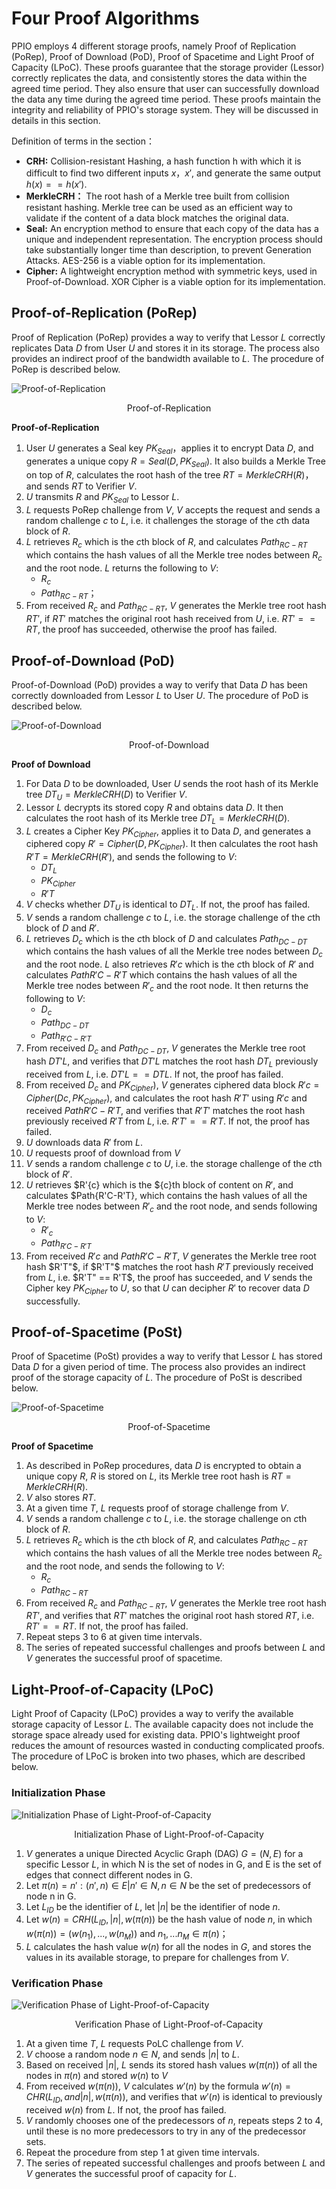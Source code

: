 # Four Proof Algorithms

PPIO employs 4 different storage proofs, namely Proof of Replication (PoRep), Proof of Download (PoD), Proof of Spacetime and Light Proof of Capacity (LPoC). These proofs guarantee that the storage provider (Lessor) correctly replicates the data, and consistently stores the data within the agreed time period. They also ensure that user can successfully download the data any time during the agreed time period. These proofs maintain the integrity and reliability of PPIO's storage system. They will be discussed in details in this section.

Definition of terms in the section：
- **CRH:** Collision-resistant Hashing, a hash function h with which it is difficult to find two different inputs $x$，$x'$, and generate the same output $h(x) == h(x')$.
- **MerkleCRH：** The root hash of a Merkle tree built from collision resistant hashing. Merkle tree can be used as an efficient way to validate if the content of a data block matches the original data.
- **Seal:** An encryption method to ensure that each copy of the data has a unique and independent representation. The encryption process should take substantially longer time than description, to prevent Generation Attacks. AES-256 is a viable option for its implementation.
- **Cipher:** A lightweight encryption method with symmetric keys, used in Proof-of-Download. XOR Cipher is a viable option for its implementation.

## Proof-of-Replication (PoRep)
Proof of Replication (PoRep) provides a way to verify that Lessor $L$ correctly replicates Data $D$ from User $U$ and stores it in its storage. The process also provides an indirect proof of the bandwidth available to $L$. The procedure of PoRep is described below.

![Proof-of-Replication](../images/guide/PoRep.png)
<p style="font-size:14px; text-align:center;">Proof-of-Replication</p>

**Proof-of-Replication**
1. User $U$ generates a Seal key $PK_{Seal}$，applies it to encrypt Data $D$, and generates a unique copy $R=Seal(D, PK_{Seal})$. It also builds a Merkle Tree on top of $R$, calculates the root hash of the tree $RT=MerkleCRH(R)$，and sends $RT$ to Verifier $V$.
2. $U$ transmits $R$ and $PK_{Seal}$ to Lessor $L$.
3. $L$ requests PoRep challenge from $V$, $V$ accepts the request and sends a random challenge $c$ to $L$, i.e. it challenges the storage of the $c$th data block of $R$.
4. $L$ retrieves $R_{c}$ which is the $c$th block of $R$, and calculates $Path_{RC-RT}$ which contains the hash values of all the Merkle tree nodes between $R_{c}$ and the root node. $L$ returns the following to $V$:
	- $R_{c}$
	- $Path_{RC-RT}$；
5. From received $R_{c}$ and $Path_{RC-RT}$, $V$ generates the Merkle tree root hash $RT'$, if $RT'$ matches the original root hash received from $U$, i.e. $RT' == RT$, the proof has succeeded, otherwise the proof has failed.

## Proof-of-Download (PoD)
Proof-of-Download (PoD) provides a way to verify that Data $D$ has been correctly downloaded from Lessor $L$ to User $U$. The procedure of PoD is described below.

![Proof-of-Download](../images/guide/PoD.png)
<p style="font-size:14px; text-align:center;">Proof-of-Download</p>


**Proof of Download**
1. For Data $D$ to be downloaded, User $U$ sends the root hash of its Merkle tree $DT_{U}=MerkleCRH(D)$ to Verifier $V$.
2. Lessor $L$ decrypts its stored copy $R$ and obtains data $D$. It then calculates the root hash of its Merkle tree $DT_{L}=MerkleCRH(D)$.
3. $L$ creates a Cipher Key $PK_{Cipher}$, applies it to Data $D$, and generates a ciphered copy $R'=Cipher(D, PK_{Cipher})$. It then calculates the root hash $R'T=MerkleCRH(R')$, and sends the following to $V$:
	- $DT_{L}$
	- $PK_{Cipher}$
	- $R'T$
4. $V$ checks whether $DT_{U}$ is identical to $DT_{L}$. If not, the proof has failed.
5. $V$ sends a random challenge $c$ to $L$, i.e. the storage challenge of the $c$th block of $D$ and $R'$.
6. $L$ retrieves $D_{c}$ which is the $c$th block of $D$ and calculates $Path_{DC-DT}$ which contains the hash values of all the Merkle tree nodes between $D_{c}$ and the root node. $L$ also retrieves $R'{c}$ which is the $c$th block of $R'$ and calculates $Path{R'C-R'T}$ which contains the hash values of all the Merkle tree nodes between $R'_{c}$ and the root node. It then returns the following to $V$:
	- $D_{c}$
	- $Path_{DC-DT}$
	- $Path_{R'C-R'T}$
7. From received $D_{c}$ and $Path_{DC-DT}$, $V$ generates the Merkle tree root hash $DT'{L}$, and verifies that $DT'{L}$ matches the root hash $DT_{L}$ previously received from $L$, i.e. $DT'{L} == DT{L}$. If not, the proof has failed.
8. From received $D_{c}$ and $PK_{Cipher})$, $V$ generates ciphered data block $R'{c}=Cipher(D{c}, PK_{Cipher})$, and calculates the root hash $R'T'$ using $R'{c}$ and received $Path{R'C-R'T}$, and verifies that $R'T'$ matches the root hash previously received $R'T$ from $L$, i.e. $R'T' == R'T$. If not, the proof has failed.
9. $U$ downloads data $R'$ from $L$.
10. $U$ requests proof of download from $V$
11. $V$ sends a random challenge $c$ to $U$, i.e. the storage challenge of the $c$th block of $R'$.
12. $U$ retrieves $R'{c} which is the ${c}th block of content on $R'$, and calculates $Path{R'C-R'T}, which contains the hash values of all the Merkle tree nodes between $R'_{c}$ and the root node, and sends following to $V$:
	- $R'_{c}$
	- $Path_{R'C-R'T}$
13. From received $R'{c}$ and $Path{R'C-R'T}$, $V$ generates the Merkle tree root hash $R'T"$, if $R'T"$ matches the root hash $R'T$ previously received from $L$, i.e. $R'T" == R'T$, the proof has succeeded, and $V$ sends the Cipher key $PK_{Cipher}$ to $U$, so that $U$ can decipher $R'$ to recover data $D$ successfully.

## Proof-of-Spacetime (PoSt)
Proof of Spacetime (PoSt) provides a way to verify that Lessor $L$ has stored Data $D$ for a given period of time. The process also provides an indirect proof of the storage capacity of $L$. The procedure of PoSt is described below.

![Proof-of-Spacetime](../images/guide/PoSt.png)
<p style="font-size:14px; text-align:center;">Proof-of-Spacetime</p>

**Proof of Spacetime**
1. As described in PoRep procedures, data $D$ is encrypted to obtain a unique copy $R$, $R$ is stored on $L$, its Merkle tree root hash is $RT=MerkleCRH(R)$.
2. $V$ also stores $RT$.
3. At a given time $T$, $L$ requests proof of storage challenge from $V$.
4. $V$ sends a random challenge $c$ to $L$, i.e. the storage challenge on $c$th block of $R$.
5. $L$ retrieves $R_{c}$ which is the $c$th block of $R$, and calculates $Path_{RC-RT}$ which contains the hash values of all the Merkle tree nodes between $R_{c}$ and the root node, and sends the following to $V$:
	- $R_{c}$
	- $Path_{RC-RT}$
6. From received $R_{c}$ and $Path_{RC-RT}$, $V$ generates the Merkle tree root hash $RT'$, and verifies that $RT'$ matches the original root hash stored $RT$, i.e. $RT' == RT$. If not, the proof has failed.
7. Repeat steps 3 to 6 at given time intervals.
8. The series of repeated successful challenges and proofs between $L$ and $V$ generates the successful proof of spacetime.

## Light-Proof-of-Capacity (LPoC)
Light Proof of Capacity (LPoC) provides a way to verify the available storage capacity of Lessor $L$. The available capacity does not include the storage space already used for existing data. PPIO's lightweight proof reduces the amount of resources wasted in conducting complicated proofs. The procedure of LPoC is broken into two phases, which are described below.

### Initialization Phase

![Initialization Phase of Light-Proof-of-Capacity](../images/guide/PoLCInit.png)
<p style="font-size:14px; text-align:center;">Initialization Phase of Light-Proof-of-Capacity</p>

1. $V$ generates a unique Directed Acyclic Graph (DAG) $G=(N, E)$ for a specific Lessor $L$, in which N is the set of nodes in G, and E is the set of edges that connect different nodes in G.
2. Let $\pi(n)={n':(n',n)\in E|n'\in N, n\in N}$ be the set of predecessors of node n in G.
3. Let $L_{ID}$ be the identifier of $L$, let $|n|$ be the identifier of node $n$.
4. Let $w(n)=CRH(L_{ID}, |n|, w(\pi(n))$ be the hash value of node $n$, in which $w(\pi(n))=(w(n_{1}),...,w(n_{M}))$ and $n_{1},...n_{M} \in \pi(n)$；
5. $L$ calculates the hash value $w(n)$ for all the nodes in $G$, and stores the values in its available storage, to prepare for challenges from $V$.

### Verification Phase

![Verification Phase of Light-Proof-of-Capacity](../images/guide/PoLCVerify.png)
<p style="font-size:14px; text-align:center;">Verification Phase of Light-Proof-of-Capacity</p>

1. At a given time $T$, $L$ requests PoLC challenge from $V$.
2. $V$ choose a random node $n \in N$, and sends $|n|$ to $L$.
3. Based on received $|n|$, $L$ sends its stored hash values $w(\pi(n))$ of all the nodes in $\pi(n)$ and stored $w(n)$ to $V$
4. From received $w(\pi(n))$, $V$ calculates $w'(n)$ by the formula $w'(n)=CHR(L_{ID}, and |n|, w(\pi(n))$, and verifies that $w'(n)$ is identical to previously received $w(n)$ from $L$. If not, the proof has failed.
5. $V$ randomly chooses one of the predecessors of $n$, repeats steps 2 to 4, until these is no more predecessors to try in any of the predecessor sets.
6. Repeat the procedure from step 1 at given time intervals.
7. The series of repeated successful challenges and proofs between $L$ and $V$ generates the successful proof of capacity for $L$.
